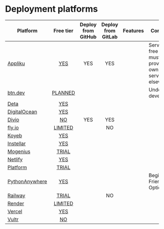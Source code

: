 # Deployment platforms

| Platform                                          |                                     Free tier                                     | Deploy from GitHub | Deploy from GitLab | Features | Comments                 |
| ------------------------------------------------- | :-------------------------------------------------------------------------------: | :----------------: | :----------------: | -------- | ------------------------ |
| [Appliku](https://appliku.com)                    |                        [YES](https://appliku.com/#pricing)                        |        YES         |        YES         |          |  Services are free but you must provide your own cloud server elsewhere                        |
| [btn.dev](https://btn.dev)                        | [PLANNED](https://gist.github.com/carltongibson/638e6695ec990e288fa461f6b339e5d9) |                    |                    |          | Under development        |
| [Deta](https://www.deta.sh)                       |                         [YES](https://deta.space/limits)                          |                    |                    |          |                          |
| [DigitalOcean](https://www.digitalocean.com)      |                    [YES](https://www.digitalocean.com/pricing)                    |                    |                    |          |                          |
| [Divio](https://www.divio.com)                    |                       [NO](https://www.divio.com/pricing/)                        |        YES         |        YES         |          |                          |
| [fly.io](https://fly.io)                          |                     [LIMITED](https://www.divio.com/pricing/)                     |                    |         NO         |          |                          |
| [Koyeb](https://www.koyeb.com)                    |                       [YES](https://www.koyeb.com/pricing)                        |                    |                    |          |                          |
| [Instellar](https://instellar.app)                |                   [YES](https://instellar.app/pricing/monthly/)                   |                    |                    |          |                          |
| [Mogenius](https://mogenius.com/)                 |                       [TRIAL](https://mogenius.com/pricing)                       |                    |                    |          |                          |
| [Netlify](https://www.netlify.com/)               |                      [YES](https://www.netlify.com/pricing/)                      |                    |                    |          |                          |
| [Platform](https://platform.sh)                   |                       [TRIAL](https://platform.sh/pricing/)                       |                    |                    |          |                          |
| [PythonAnywhere](https://www.pythonanywhere.com/) |                  [YES](https://www.pythonanywhere.com/pricing/)                   |                    |                    |          | Beginner Friendly Option |
| [Railway](https://railway.app)                    |          [TRIAL](https://docs.railway.app/reference/pricing#free-trial)           |                    |         NO         |          |                          |
| [Render](https://render.com/)                     |                       [LIMITED](https://render.com/pricing)                       |                    |                    |          |                          |
| [Vercel](https://vercel.com/)                     |                         [YES](https://vercel.com/pricing)                         |                    |                    |          |                          |
| [Vultr](https://www.vultr.com)                    |                         [NO](https://vercel.com/pricing)                          |                    |                    |          |                          |
